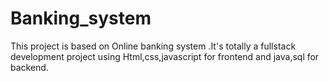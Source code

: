 # Banking_system
 This project is based on Online banking system .It's totally a fullstack development project using Html,css,javascript for frontend and java,sql for backend. 
